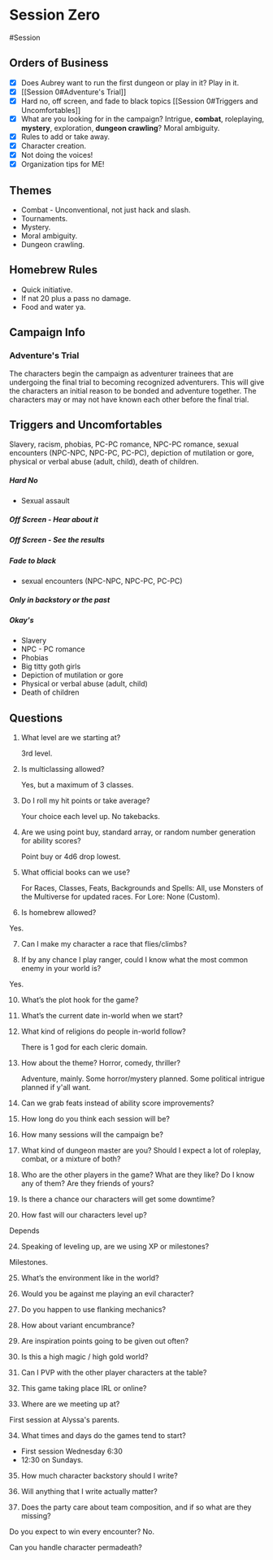 # Session Zero
#Session
## Orders of Business
- [x] Does Aubrey want to run the first dungeon or play in it? Play in it.
- [x] [[Session 0#Adventure's Trial]]
- [x] Hard no, off screen, and fade to black topics [[Session 0#Triggers and Uncomfortables]]
- [x] What are you looking for in the campaign? Intrigue, **combat**, roleplaying, **mystery**, exploration, **dungeon crawling**? Moral ambiguity.
- [x] Rules to add or take away.
- [x] Character creation.
- [x] Not doing the voices!
- [x] Organization tips for ME!

## Themes
- Combat - Unconventional, not just hack and slash.
- Tournaments.
- Mystery.
- Moral ambiguity.
- Dungeon crawling. 

## Homebrew Rules
- Quick initiative.
- If nat 20 plus a pass no damage.
- Food and water ya.

## Campaign Info
### Adventure's Trial
The characters begin the campaign as adventurer trainees that are undergoing the final trial to becoming recognized adventurers. This will give the characters an initial reason to be bonded and adventure together. The characters may or may not have known each other before the final trial.



## Triggers and Uncomfortables
Slavery, racism, phobias, PC-PC romance, NPC-PC romance, sexual encounters (NPC-NPC, NPC-PC, PC-PC), depiction of mutilation or gore, physical or verbal abuse (adult, child), death of children. 

##### Hard No
- Sexual assault

##### Off Screen - Hear about it

##### Off Screen - See the results

##### Fade to black
- sexual encounters (NPC-NPC, NPC-PC, PC-PC)
##### Only in backstory or the past

##### Okay's
- Slavery
- NPC - PC romance
- Phobias
- Big titty goth girls
- Depiction of mutilation or gore
- Physical or verbal abuse (adult, child)
- Death of children

## Questions

1. What level are we starting at?
   
   3rd level.

2. Is multiclassing allowed?
   
   Yes, but a maximum of 3 classes.

3. Do I roll my hit points or take average?
   
   Your choice each level up. No takebacks. 

4. Are we using point buy, standard array, or random number generation for ability scores?
   
   Point buy or 4d6 drop lowest.

5. What official books can we use?
   
   For Races, Classes, Feats, Backgrounds and Spells: All, use Monsters of the Multiverse for updated races. For Lore: None (Custom).

6. Is homebrew allowed?

Yes.

7. Can I make my character a race that flies/climbs?

9. If by any chance I play ranger, could I know what the most common enemy in your world is?

Yes.

10. What’s the plot hook for the game? 

11. What’s the current date in-world when we start?

12. What kind of religions do people in-world follow?
    
    There is 1 god for each cleric domain.

13. How about the theme? Horror, comedy, thriller?
    
    Adventure, mainly. Some horror/mystery planned. Some political intrigue planned if y'all want.

14. Can we grab feats instead of ability score improvements?

15. How long do you think each session will be?

16. How many sessions will the campaign be?

17. What kind of dungeon master are you? Should I expect a lot of roleplay, combat, or a mixture of both?

19. Who are the other players in the game? What are they like? Do I know any of them? Are they friends of yours?

22. Is there a chance our characters will get some downtime?

23. How fast will our characters level up?

Depends

24. Speaking of leveling up, are we using XP or milestones?

Milestones.

25. What’s the environment like in the world?

26. Would you be against me playing an evil character?



27. Do you happen to use flanking mechanics?

28. How about variant encumbrance?

29. Are inspiration points going to be given out often?

30. Is this a high magic / high gold world?

31. Can I PVP with the other player characters at the table?

32. This game taking place IRL or online?

33. Where are we meeting up at?

First session at Alyssa's parents. 

34. What times and days do the games tend to start?

- First session Wednesday 6:30
- 12:30 on Sundays.

35. How much character backstory should I write?

36. Will anything that I write actually matter?

37. Does the party care about team composition, and if so what are they missing?


Do you expect to win every encounter?
No.

Can you handle character permadeath?
